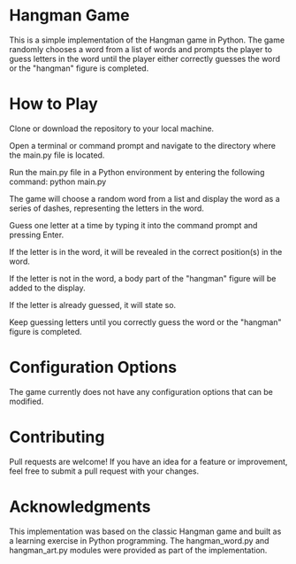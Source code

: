 # **Hangman Game**
This is a simple implementation of the Hangman game in Python. The game randomly chooses a word from a list of words and prompts the player to guess letters in the word until the player either correctly guesses the word or the "hangman" figure is completed.

# How to Play
Clone or download the repository to your local machine.

Open a terminal or command prompt and navigate to the directory where the main.py file is located.

Run the main.py file in a Python environment by entering the following command: python main.py

The game will choose a random word from a list and display the word as a series of dashes, representing the letters in the word.

Guess one letter at a time by typing it into the command prompt and pressing Enter.

If the letter is in the word, it will be revealed in the correct position(s) in the word.

If the letter is not in the word, a body part of the "hangman" figure will be added to the display.

If the letter is already guessed, it will state so.

Keep guessing letters until you correctly guess the word or the "hangman" figure is completed.

# Configuration Options
The game currently does not have any configuration options that can be modified.

# Contributing
Pull requests are welcome! If you have an idea for a feature or improvement, feel free to submit a pull request with your changes.

# Acknowledgments
This implementation was based on the classic Hangman game and built as a learning exercise in Python programming. The hangman_word.py and hangman_art.py modules were provided as part of the implementation.

